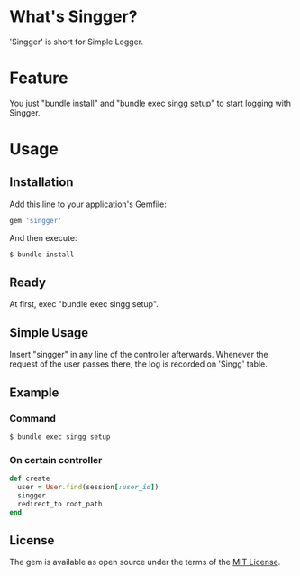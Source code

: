 # What's Singger?
'Singger' is short for Simple Logger.

# Feature
You just "bundle install" and "bundle exec singg setup" to start logging with Singger.

# Usage
## Installation
Add this line to your application's Gemfile:

```ruby
gem 'singger'
```

And then execute:

```bash
$ bundle install
```

## Ready
At first, exec "bundle exec singg setup".

## Simple Usage
Insert "singger" in any line of the controller afterwards.
Whenever the request of the user passes there, the log is recorded on 'Singg' table.

## Example
### Command

```bash
$ bundle exec singg setup
```

### On certain controller
```ruby
def create
  user = User.find(session[:user_id])
  singger
  redirect_to root_path
end
```

## License
The gem is available as open source under the terms of the [MIT License](http://opensource.org/licenses/MIT).
